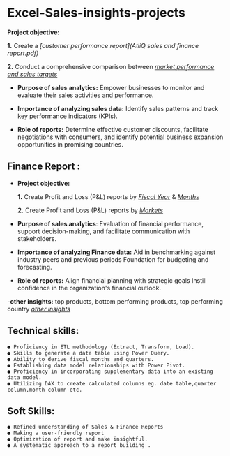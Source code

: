 # Excel-Sales-insights-projects

**Project objective:**

   **1.** Create a _[customer performance report](AtliQ sales and finance report.pdf)_ 

  **2.** Conduct a comprehensive comparison between _[market performance and sales targets](file:///C:/Users/91881/Desktop/reports/Market%20Performance%20vs%20Target%20Report.pdf)_

- **Purpose of sales analytics:** Empower businesses to monitor and evaluate their sales activities and performance.

- **Importance of analyzing sales data:** Identify sales patterns and track key performance indicators (KPIs).

- **Role of reports:** Determine effective customer discounts, facilitate negotiations with consumers, and identify potential business expansion opportunities in promising countries.


## Finance Report :

- **Project objective:** 

    **1.** Create Profit and Loss (P&L) reports by _[Fiscal Year](file:///C:/Users/91881/Desktop/reports/P&L%20Statement%20by%20Fiscal%20Year.pdf)_ & _[Months](file:///C:/Users/91881/Desktop/reports/P&L%20Statement%20by%20Months.pdf)_ 

   **2.** Create Profit and Loss (P&L) reports by _[Markets](file:///C:/Users/91881/Desktop/reports/P&L%20Statement%20by%20Markets.pdf)_

- **Purpose of sales analytics**: Evaluation of financial performance, support decision-making, and facilitate communication with stakeholders.

- **Importance of analyzing Finance data:** Aid in benchmarking against industry peers and previous periods Foundation for budgeting and forecasting.

- **Role of reports:** Align financial planning with strategic goals Instill confidence in the organization's financial outlook.

-**other insights:** top products, bottom performing products, top performing country
      _[other insights](file:///C:/Users/91881/Desktop/AtliQ%20DATA%20COURSE/AtliQ%20sales%20and%20finance%20report.pdf)_
## Technical skills:
	● Proficiency in ETL methodology (Extract, Transform, Load).
	● Skills to generate a date table using Power Query.
	● Ability to derive fiscal months and quarters.
	● Establishing data model relationships with Power Pivot.
	● Proficiency in incorporating supplementary data into an existing data model.
	● Utilizing DAX to create calculated columns eg. date table,quarter column,month column etc.
 	

## Soft Skills:
	● Refined understanding of Sales & Finance Reports
	● Making a user-friendly report
	● Optimization of report and make insightful.
	● A systematic approach to a report building .
